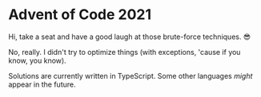 # Advent of Code 2021

Hi, take a seat and have a good laugh at those brute-force techniques. 😎

No, really. I didn't try to optimize things (with exceptions, 'cause if you know, you know).

Solutions are currently written in TypeScript. Some other languages _might_ appear in the future.
